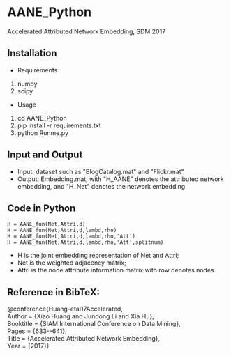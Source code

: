 # AANE_Python
Accelerated Attributed Network Embedding, SDM 2017



## Installation
- Requirements
1. numpy
2. scipy
- Usage
1. cd AANE_Python
2. pip install -r requirements.txt
3. python Runme.py

## Input and Output
- Input: dataset such as "BlogCatalog.mat" and "Flickr.mat"
- Output: Embedding.mat, with "H_AANE" denotes the attributed network embedding, and "H_Net" denotes the network embedding

## Code in Python
```
H = AANE_fun(Net,Attri,d)
H = AANE_fun(Net,Attri,d,lambd,rho)
H = AANE_fun(Net,Attri,d,lambd,rho,'Att')
H = AANE_fun(Net,Attri,d,lambd,rho,'Att',splitnum)
```

- H is the joint embedding representation of Net and Attri;
- Net is the weighted adjacency matrix;
- Attri is the node attribute information matrix with row denotes nodes.


## Reference in BibTeX: 
@conference{Huang-etal17Accelerated,  
Author = {Xiao Huang and Jundong Li and Xia Hu},  
Booktitle = {SIAM International Conference on Data Mining},  
Pages = {633--641},  
Title = {Accelerated Attributed Network Embedding},  
Year = {2017}}
